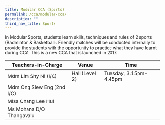 ```yaml
---
title: Modular CCA (Sports)
permalink: /cca/modular-cca/
description: ""
third_nav_title: Sports
---
```


In Modular Sports, students learn skills, techniques and rules of 2 sports (Badminton & Basketball). Friendly matches will be conducted internally to provide the students with the opportunity to practice what they have learnt during CCA. This is a new CCA that is launched in 2017.


| Teachers-in-Charge | Venue | Time |
| -------- | -------- | -------- |
| Mdm Lim Shy Ni (I/C)     | Hall (Level 2)     | Tuesday, 3.15pm-4.45pm     |
| Mdm Ong Siew Eng (2nd I/C)     |      |      |
| Miss Chang Lee Hui   |      |      |
| Ms Mohana D/O Thangavalu    |      |     |
